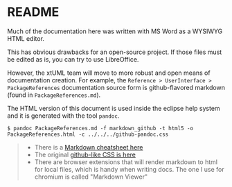 README
==========

Much of the documentation here was written with MS Word as a WYSIWYG HTML editor.  

This has obvious drawbacks for an open-source project.  If those files must be
edited as is, you can try to use LibreOffice.  

However, the xtUML team will move to more robust and open means of documentation
creation.  For example, the ```Reference > UserInterface > PackageReferences```
documentation source form is github-flavored markdown (found in ```PackageReferences.md```).  

The HTML version of this document is used inside the eclipse help system and it
is generated with the tool ```pandoc```.

```
$ pandoc PackageReferences.md -f markdown_github -t html5 -o PackageReferences.html -c ../../../github-pandoc.css 
```

> * There is a [Markdown cheatsheet here](https://guides.github.com/pdfs/markdown-cheatsheet-online.pdf)
> * The original [github-like CSS is here](https://gist.github.com/dashed/6714393)
> * There are browser extensions that will render markdown to html for local files, which is handy when writing docs.  The one I use for chromium is called "Markdown Viewer"
